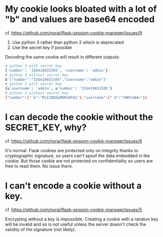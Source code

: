 # My cookie looks bloated with a lot of "b" and values are base64 encoded

cf. https://github.com/noraj/flask-session-cookie-manager/issues/9

1. Use python 3 rather than python 2 which is deprecated
2. Use the secret key if possible

Decoding the same cookie will result in different outputs:

```bash
# python 3 with secret key
{'number': '326410031505', 'username': 'admin'}
# python 3 without secret key
b'{"number":"326410031505","username":"admin"}'
# python 2 with secret key
{u'username': 'admin', u'number': '326410031505'}
# python 2 without secret key
{"number":{" b":"MzI2NDEwMDMxNTA1"},"username":{" b":"YWRtaW4="}}
```

# I can decode the cookie without the SECRET_KEY, why?

cf. https://github.com/noraj/flask-session-cookie-manager/issues/6

It's normal. Flask cookies are protected only on integrity thanks to cryptographic signature, so users can't spoof the data embedded in the cookie. But those cookie are not protected on confidentiality so users are free to read them. No issue there.

# I can't encode a cookie without a key.

cf. https://github.com/noraj/flask-session-cookie-manager/issues/5

Encrypting without a key is impossible. Creating a cookie with a random key will be invalid and so is not useful unless the server doesn't check the validity of the signature (not likely).
